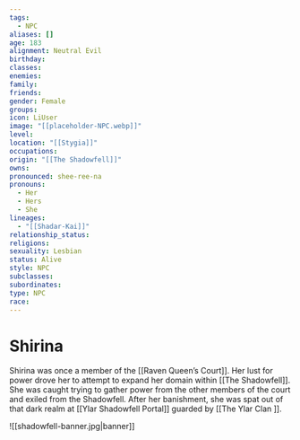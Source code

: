 ```yaml
---
tags:
  - NPC
aliases: []
age: 183
alignment: Neutral Evil
birthday: 
classes: 
enemies: 
family: 
friends: 
gender: Female
groups: 
icon: LiUser
image: "[[placeholder-NPC.webp]]"
level: 
location: "[[Stygia]]"
occupations: 
origin: "[[The Shadowfell]]"
owns: 
pronounced: shee-ree-na
pronouns:
  - Her
  - Hers
  - She
lineages:
  - "[[Shadar-Kai]]"
relationship_status: 
religions: 
sexuality: Lesbian
status: Alive
style: NPC
subclasses: 
subordinates: 
type: NPC
race:
---
```


# Shirina

Shirina was once a member of the [[Raven Queen’s Court]]. Her lust for power drove her to attempt to expand her domain within [[The Shadowfell]]. She was caught trying to gather power from the other members of the court and exiled from the Shadowfell. After her banishment, she was spat out of that dark realm at [[Ylar Shadowfell Portal]] guarded by [[The Ylar Clan ]].

![[shadowfell-banner.jpg|banner]]

